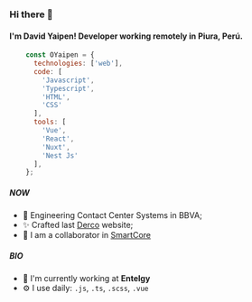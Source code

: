 ### Hi there 👋 
#### I'm David Yaipen! Developer working remotely in Piura, Perú.

```javascript
    const OYaipen = {
      technologies: ['web'],
      code: [
        'Javascript',
        'Typescript',
        'HTML',
        'CSS'
      ],
      tools: [
        'Vue',
        'React',
        'Nuxt',
        'Nest Js'
      ],
    };
```

##### NOW
- 💬 Engineering Contact Center Systems in BBVA;
- ✨ Crafted last [Derco](https://www.derco.com.pe) website;
- 👯 I am a collaborator in [SmartCore](https://web.smartcore.pe/)


##### BIO
- 🏢 I'm currently working at **Entelgy**
- ⚙️ I use daily: `.js`, `.ts`, `.scss`, `.vue`
<!-- - 🌱 Learning all about **Open Source** -->



<!--
**OYaipen/OYaipen** is a ✨ _special_ ✨ repository because its `README.md` (this file) appears on your GitHub profile.

Here are some ideas to get you started:

- 🔭 I’m currently working on ...
- 🌱 I’m currently learning ...
- 👯 I’m looking to collaborate on ...
- 🤔 I’m looking for help with ...
- 💬 Ask me about ...
- 📫 How to reach me: ...
- 😄 Pronouns: ...
- ⚡ Fun fact: ...
-->
